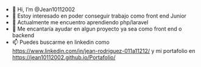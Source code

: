 - 👋 Hi, I’m @Jean10112002
- 👀 Estoy interesado en poder conseguir trabajo como front end Junior
- 🌱 Actualmente me encuentro aprendiendo php/laravel
- 💞️ Me encantaría ayudar en algun proyecto ya sea como front end o backend
- 📫 Puedes buscarme en linkedin como https://www.linkedin.com/in/jean-rodriguez-011a11212/ y mi portafolio en https://jean10112002.github.io/Portafolio/


